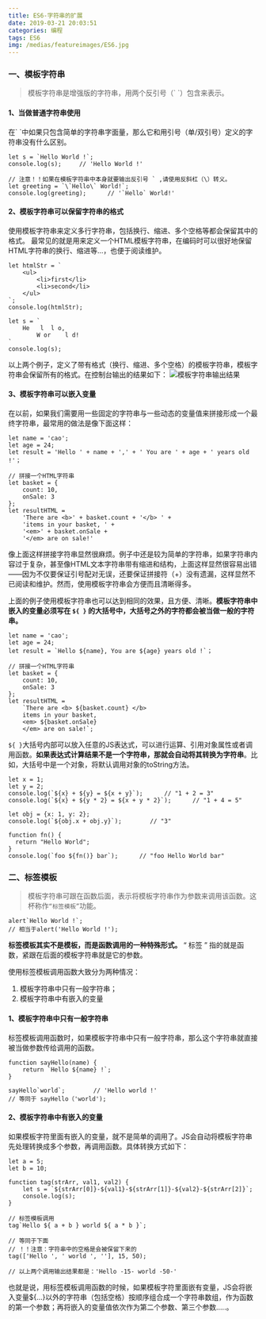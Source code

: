 ```yaml
---
title: ES6-字符串的扩展
date: 2019-03-21 20:03:51
categories: 编程
tags: ES6
img: /medias/featureimages/ES6.jpg
---
```

### 一、模板字符串

> 模板字符串是增强版的字符串，用两个反引号（\` \`）包含来表示。

#### 1、当做普通字符串使用

在\` \`中如果只包含简单的字符串字面量，那么它和用引号（单/双引号）定义的字符串没有什么区别。

```
let s = `Hello World !`;
console.log(s);     // 'Hello World !'

// 注意！！如果在模板字符串中本身就要输出反引号 ` ,请使用反斜杠（\）转义。
let greeting = `\`Hello\` World!`;
console.log(greeting);      // '`Hello` World!'
```

#### 2、模板字符串可以保留字符串的格式

使用模板字符串来定义多行字符串，包括换行、缩进、多个空格等都会保留其中的格式。
最常见的就是用来定义一个HTML模板字符串，在编码时可以很好地保留HTML字符串的换行、缩进等...，也便于阅读维护。

```
let htmlStr = `
    <ul>
        <li>first</li>
        <li>second</li>
    </ul>
`;
console.log(htmlStr);

let s = `
    He   l  l o,
        W or    l d!
`
console.log(s);
```
以上两个例子，定义了带有格式（换行、缩进、多个空格）的模板字符串，模板字符串会保留所有的格式。在控制台输出的结果如下：
![模板字符串输出结果][1]

#### 3、模板字符串可以嵌入变量
在以前，如果我们需要用一些固定的字符串与一些动态的变量值来拼接形成一个最终字符串，最常用的做法是像下面这样：

```
let name = 'cao';
let age = 24;
let result = 'Hello ' + name + ',' + ' You are ' + age + ' years old !'；

// 拼接一个HTML字符串
let basket = {
    count: 10,
    onSale: 3
};
let resultHTML = 
    'There are <b>' + basket.count + '</b> ' +
    'items in your basket, ' +
    '<em>' + basket.onSale +
    '</em> are on sale!'
```

像上面这样拼接字符串显然很麻烦。例子中还是较为简单的字符串，如果字符串内容过于复杂，甚至像HTML文本字符串带有缩进和结构，上面这样显然很容易出错——因为不仅要保证引号配对无误，还要保证拼接符（+）没有遗漏，这样显然不已阅读和维护。然而，使用模板字符串会方便而且清晰得多。

上面的例子使用模板字符串也可以达到相同的效果，且方便、清晰。**模板字符串中嵌入的变量必须写在 `${ }` 的大括号中，大括号之外的字符都会被当做一般的字符串。**

```
let name = 'cao';
let age = 24;
let result = `Hello ${name}, You are ${age} years old !`；

// 拼接一个HTML字符串
let basket = {
    count: 10,
    onSale: 3
};
let resultHTML = 
    `There are <b> ${basket.count} </b>
    items in your basket,
    <em> ${basket.onSale}
    </em> are on sale!`;
```

`${ }`大括号内部可以放入任意的JS表达式，可以进行运算、引用对象属性或者调用函数。**如果表达式计算结果不是一个字符串，那就会自动将其转换为字符串**。比如，大括号中是一个对象，将默认调用对象的toString方法。

```
let x = 1;
let y = 2;
console.log(`${x} + ${y} = ${x + y}`);      // "1 + 2 = 3"
console.log(`${x} + ${y * 2} = ${x + y * 2}`);      // "1 + 4 = 5"

let obj = {x: 1, y: 2};
console.log(`${obj.x + obj.y}`);        // "3"

function fn() {
  return "Hello World";
}
console.log(`foo ${fn()} bar`);      // "foo Hello World bar"
```

### 二、标签模板

> 模板字符串可跟在函数后面，表示将模板字符串作为参数来调用该函数。这杯称作`“标签模板”`功能。

```
alert`Hello World !`;
// 相当于alert('Hello World !');
```

**标签模板其实不是模板，而是函数调用的一种特殊形式。** “ 标签 ” 指的就是函数，紧跟在后面的模板字符串就是它的参数。

使用标签模板调用函数大致分为两种情况：
 1. 模板字符串中只有一般字符串；
 2. 模板字符串中有嵌入的变量

#### 1、模板字符串中只有一般字符串
标签模板调用函数时，如果模板字符串中只有一般字符串，那么这个字符串就直接被当做参数传给调用的函数。

```
function sayHello(name) {
    return `Hello ${name} !`;
}

sayHello`world`;        // 'Hello world !'
// 等同于 sayHello（'world');
```

#### 2、模板字符串中有嵌入的变量
如果模板字符里面有嵌入的变量，就不是简单的调用了。JS会自动将模板字符串先处理转换成多个参数，再调用函数。具体转换方式如下：

```
let a = 5;
let b = 10;

function tag(strArr, val1, val2) {
    let s = `${strArr[0]}-${val1}-${strArr[1]}-${val2}-${strArr[2]}`;
    console.log(s);
}

// 标签模板调用
tag`Hello ${ a + b } world ${ a * b }`;

// 等同于下面
// ！！注意：字符串中的空格是会被保留下来的
tag(['Hello ', ' world ', ''], 15, 50);

// 以上两个调用输出结果都是：'Hello -15- world -50-'
```
也就是说，用标签模板调用函数的时候，如果模板字符里面嵌有变量，JS会将嵌入变量${...}以外的字符串（包括空格）按顺序组合成一个字符串数组，作为函数的第一个参数；再将嵌入的变量值依次作为第二个参数、第三个参数.....。


[1]: /medias/article/coding/template-string/console-templateStr.png